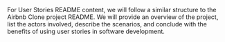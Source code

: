 For User Stories README content, we will follow a similar structure to the Airbnb Clone project README. We will provide an overview of the project, list the actors involved, describe the scenarios, and conclude with the benefits of using user stories in software development.